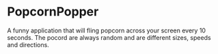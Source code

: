# PopcornPopper
A funny application that will fling popcorn across your screen every 10 seconds. The pocord are always random and are different sizes, speeds and directions.
